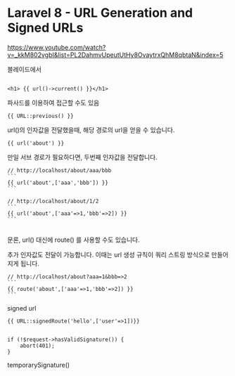 # Laravel 8 - URL Generation and Signed URLs

https://www.youtube.com/watch?v=_kkM802vgbI&list=PL2DahmvUpeutUtHy8OvaytrxQhM8qbtaN&index=5



블레이드에서

```

<h1> {{ url()->current() }}</h1>

```



파사드를 이용하여 접근할 수도 있음

```
{{ URL::previous() }}
```



url()의 인자값을 전달했을때, 해당 경로의 url을 얻을 수 있습니다.

```
{{ url('about') }}
```



만일 서브 경로가 필요하다면, 두번째 인자값을 전달합니다.



```
// http://localhost/about/aaa/bbb
​```
{{ url('about',['aaa','bbb']) }}
​```

// http://localhost/about/1/2
​```
{{ url('about',['aaa'=>1,'bbb'=>2]) }}
​```


```



문론, url() 대신에 route() 를 사용할 수도 있습니다. 

추가 인자값도 전달이 가능합니다. 이때는 url 생성 규칙이 쿼리 스트링 방식으로 만들어 지게 됩니다.

```
// http://localhost/about?aaa=1&bbb=>2
​```
{{ route('about',['aaa'=>1,'bbb'=>2]) }}
​```
```





signed url



```
{{ URL::signedRoute('hello',['user'=>1])}}
```





```

if (!$request->hasValidSignature()) {
	abort(401);
}

```







temporarySignature()





